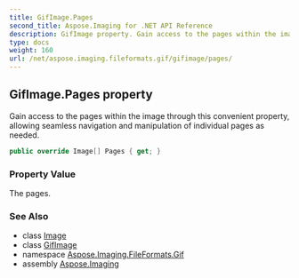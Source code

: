 ```yaml
---
title: GifImage.Pages
second_title: Aspose.Imaging for .NET API Reference
description: GifImage property. Gain access to the pages within the image through this convenient property allowing seamless navigation and manipulation of individual pages as needed
type: docs
weight: 160
url: /net/aspose.imaging.fileformats.gif/gifimage/pages/
---
```

## GifImage.Pages property

Gain access to the pages within the image through this convenient property, allowing seamless navigation and manipulation of individual pages as needed.

```csharp
public override Image[] Pages { get; }
```

### Property Value

The pages.

### See Also

* class [Image](../../../aspose.imaging/image/)
* class [GifImage](../)
* namespace [Aspose.Imaging.FileFormats.Gif](../../gifimage/)
* assembly [Aspose.Imaging](../../../)


